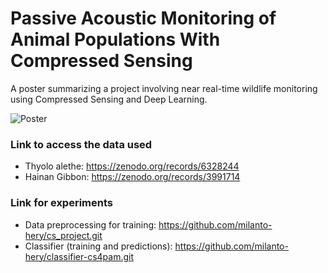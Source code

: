 # Passive Acoustic Monitoring of Animal Populations With Compressed Sensing

A poster summarizing a project involving near real-time wildlife monitoring using Compressed Sensing and Deep Learning.


![Poster](poster.png)


### Link to access the data used
- Thyolo alethe: https://zenodo.org/records/6328244 
- Hainan Gibbon: https://zenodo.org/records/3991714

### Link for experiments

- Data preprocessing for training: https://github.com/milanto-hery/cs_project.git
- Classifier (training and predictions): https://github.com/milanto-hery/classifier-cs4pam.git
